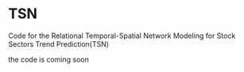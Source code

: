 # TSN
Code for the Relational Temporal-Spatial Network Modeling for Stock Sectors Trend Prediction(TSN)

the code is coming soon
